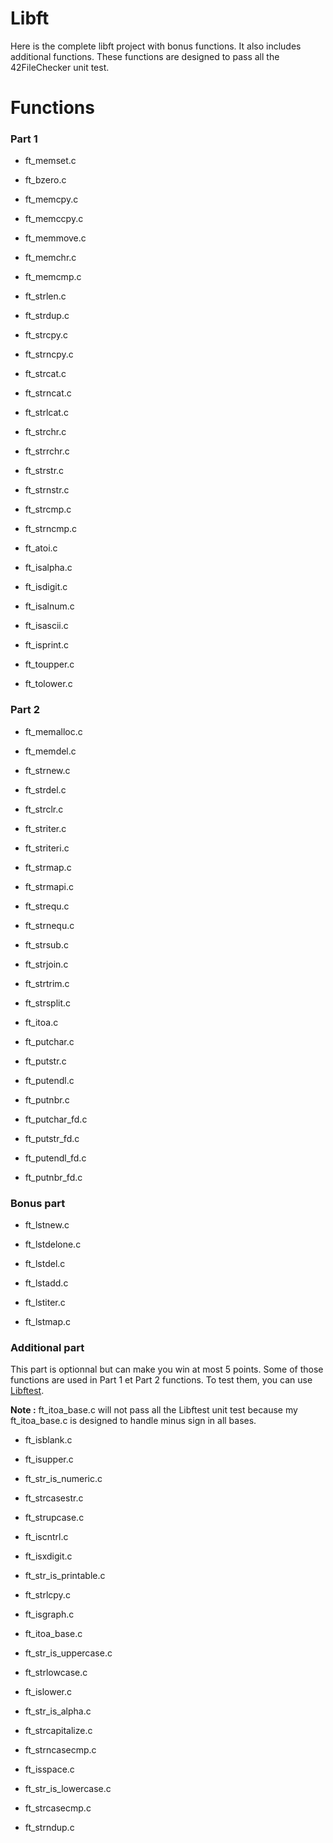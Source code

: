 # Libft
Here is the complete libft project with bonus functions. It also includes additional functions. These functions are designed to pass all the 42FileChecker unit test.

# Functions
### Part 1
* ft_memset.c

* ft_bzero.c

* ft_memcpy.c

* ft_memccpy.c

* ft_memmove.c

* ft_memchr.c

* ft_memcmp.c

* ft_strlen.c

* ft_strdup.c

* ft_strcpy.c

* ft_strncpy.c

* ft_strcat.c

* ft_strncat.c

* ft_strlcat.c

* ft_strchr.c

* ft_strrchr.c

* ft_strstr.c

* ft_strnstr.c

* ft_strcmp.c

* ft_strncmp.c

* ft_atoi.c

* ft_isalpha.c

* ft_isdigit.c

* ft_isalnum.c

* ft_isascii.c

* ft_isprint.c

* ft_toupper.c

* ft_tolower.c

### Part 2
* ft_memalloc.c

* ft_memdel.c

* ft_strnew.c

* ft_strdel.c

* ft_strclr.c

* ft_striter.c

* ft_striteri.c

* ft_strmap.c

* ft_strmapi.c

* ft_strequ.c

* ft_strnequ.c

* ft_strsub.c

* ft_strjoin.c

* ft_strtrim.c

* ft_strsplit.c

* ft_itoa.c

* ft_putchar.c

* ft_putstr.c

* ft_putendl.c

* ft_putnbr.c

* ft_putchar_fd.c

* ft_putstr_fd.c

* ft_putendl_fd.c

* ft_putnbr_fd.c

### Bonus part
* ft_lstnew.c

* ft_lstdelone.c

* ft_lstdel.c

* ft_lstadd.c

* ft_lstiter.c

* ft_lstmap.c

### Additional part
This part is optionnal but can make you win at most 5 points. Some of those functions are used in Part 1 et Part 2 functions. To test them, you can use [Libftest](https://github.com/jtoty/Libftest).

**Note :** ft_itoa_base.c will not pass all the Libftest unit test because my ft_itoa_base.c is designed to handle minus sign in all bases.
* ft_isblank.c

* ft_isupper.c

* ft_str_is_numeric.c

* ft_strcasestr.c

* ft_strupcase.c

* ft_iscntrl.c

* ft_isxdigit.c

* ft_str_is_printable.c

* ft_strlcpy.c

* ft_isgraph.c

* ft_itoa_base.c

* ft_str_is_uppercase.c

* ft_strlowcase.c

* ft_islower.c

* ft_str_is_alpha.c

* ft_strcapitalize.c

* ft_strncasecmp.c

* ft_isspace.c

* ft_str_is_lowercase.c

* ft_strcasecmp.c

* ft_strndup.c
